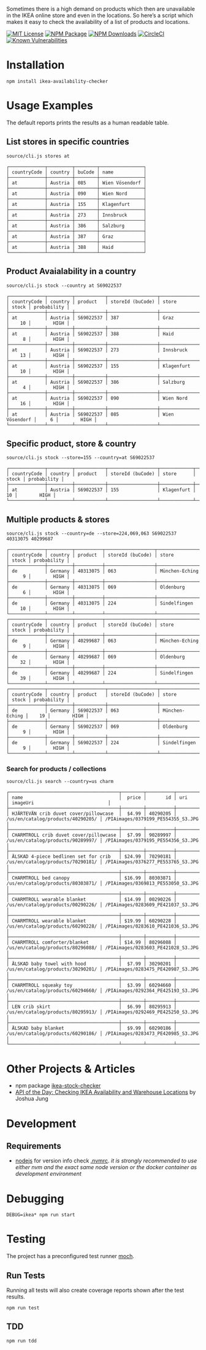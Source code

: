 Sometimes there is a high demand on products which then are unavailable in the IKEA online store and even in the locations. So here’s a script which makes it easy to check the availability of a list of products and locations.

[![MIT License](https://badges.frapsoft.com/os/mit/mit.svg?v=102)](https://github.com/ellerbrock/open-source-badge/)
[![NPM Package](https://badge.fury.io/js/ikea-availability-checker.svg)](https://www.npmjs.com/package/ikea-availability-checker)
[![NPM Downloads](https://img.shields.io/npm/dt/ikea-availability-checker.svg)](https://www.npmjs.com/package/ikea-availability-checker)
[![CircleCI](https://circleci.com/gh/Ephigenia/ikea-availability-checker.svg?style=svg&circle-token=1907356b3e852337a9e5f96d9b99ef1942c4ffa2)](https://circleci.com/gh/Ephigenia/ikea-availability-checker)
[![Known Vulnerabilities](https://snyk.io/test/github/ephigenia/ikea-availability-checker/badge.svg)](https://snyk.io/test/github/ephigenia/ikea-availability-checker)


Installation
================================================================================

    npm install ikea-availability-checker


Usage Examples
================================================================================
The default reports prints the results as a human readable table.

## List stores in specific countries

    source/cli.js stores at

    ┌─────────────┬─────────┬────────┬────────────────┐
    │ countryCode │ country │ buCode │ name           │
    ├─────────────┼─────────┼────────┼────────────────┤
    │ at          │ Austria │ 085    │ Wien Vösendorf │
    ├─────────────┼─────────┼────────┼────────────────┤
    │ at          │ Austria │ 090    │ Wien Nord      │
    ├─────────────┼─────────┼────────┼────────────────┤
    │ at          │ Austria │ 155    │ Klagenfurt     │
    ├─────────────┼─────────┼────────┼────────────────┤
    │ at          │ Austria │ 273    │ Innsbruck      │
    ├─────────────┼─────────┼────────┼────────────────┤
    │ at          │ Austria │ 386    │ Salzburg       │
    ├─────────────┼─────────┼────────┼────────────────┤
    │ at          │ Austria │ 387    │ Graz           │
    ├─────────────┼─────────┼────────┼────────────────┤
    │ at          │ Austria │ 388    │ Haid           │
    └─────────────┴─────────┴────────┴────────────────┘


## Product Avaialability in a country

    source/cli.js stock --country at S69022537

    ┌─────────────┬─────────┬───────────┬──────────────────┬────────────────┬───────┬─────────────┐
    │ countryCode │ country │ product   │ storeId (buCode) │ store          │ stock │ probability │
    ├─────────────┼─────────┼───────────┼──────────────────┼────────────────┼───────┼─────────────┤
    │ at          │ Austria │ S69022537 │ 387              │ Graz           │    10 │        HIGH │
    ├─────────────┼─────────┼───────────┼──────────────────┼────────────────┼───────┼─────────────┤
    │ at          │ Austria │ S69022537 │ 388              │ Haid           │     8 │        HIGH │
    ├─────────────┼─────────┼───────────┼──────────────────┼────────────────┼───────┼─────────────┤
    │ at          │ Austria │ S69022537 │ 273              │ Innsbruck      │    13 │        HIGH │
    ├─────────────┼─────────┼───────────┼──────────────────┼────────────────┼───────┼─────────────┤
    │ at          │ Austria │ S69022537 │ 155              │ Klagenfurt     │    10 │        HIGH │
    ├─────────────┼─────────┼───────────┼──────────────────┼────────────────┼───────┼─────────────┤
    │ at          │ Austria │ S69022537 │ 386              │ Salzburg       │     4 │        HIGH │
    ├─────────────┼─────────┼───────────┼──────────────────┼────────────────┼───────┼─────────────┤
    │ at          │ Austria │ S69022537 │ 090              │ Wien Nord      │    16 │        HIGH │
    ├─────────────┼─────────┼───────────┼──────────────────┼────────────────┼───────┼─────────────┤
    │ at          │ Austria │ S69022537 │ 085              │ Wien Vösendorf │     6 │        HIGH │
    └─────────────┴─────────┴───────────┴──────────────────┴────────────────┴───────┴─────────────┘


## Specific product, store & country

    source/cli.js stock --store=155 --country=at S69022537

    ┌─────────────┬─────────┬───────────┬──────────────────┬────────────┬───────┬─────────────┐
    │ countryCode │ country │ product   │ storeId (buCode) │ store      │ stock │ probability │
    ├─────────────┼─────────┼───────────┼──────────────────┼────────────┼───────┼─────────────┤
    │ at          │ Austria │ S69022537 │ 155              │ Klagenfurt │    10 │        HIGH │
    └─────────────┴─────────┴───────────┴──────────────────┴────────────┴───────┴─────────────┘


## Multiple products & stores

    source/cli.js stock --country=de --store=224,069,063 S69022537 40313075 40299687

    ┌─────────────┬─────────┬──────────┬──────────────────┬────────────────┬───────┬─────────────┐
    │ countryCode │ country │ product  │ storeId (buCode) │ store          │ stock │ probability │
    ├─────────────┼─────────┼──────────┼──────────────────┼────────────────┼───────┼─────────────┤
    │ de          │ Germany │ 40313075 │ 063              │ München-Eching │     9 │        HIGH │
    ├─────────────┼─────────┼──────────┼──────────────────┼────────────────┼───────┼─────────────┤
    │ de          │ Germany │ 40313075 │ 069              │ Oldenburg      │     6 │        HIGH │
    ├─────────────┼─────────┼──────────┼──────────────────┼────────────────┼───────┼─────────────┤
    │ de          │ Germany │ 40313075 │ 224              │ Sindelfingen   │    10 │        HIGH │
    └─────────────┴─────────┴──────────┴──────────────────┴────────────────┴───────┴─────────────┘
    ┌─────────────┬─────────┬──────────┬──────────────────┬────────────────┬───────┬─────────────┐
    │ countryCode │ country │ product  │ storeId (buCode) │ store          │ stock │ probability │
    ├─────────────┼─────────┼──────────┼──────────────────┼────────────────┼───────┼─────────────┤
    │ de          │ Germany │ 40299687 │ 063              │ München-Eching │     9 │        HIGH │
    ├─────────────┼─────────┼──────────┼──────────────────┼────────────────┼───────┼─────────────┤
    │ de          │ Germany │ 40299687 │ 069              │ Oldenburg      │    32 │        HIGH │
    ├─────────────┼─────────┼──────────┼──────────────────┼────────────────┼───────┼─────────────┤
    │ de          │ Germany │ 40299687 │ 224              │ Sindelfingen   │    39 │        HIGH │
    └─────────────┴─────────┴──────────┴──────────────────┴────────────────┴───────┴─────────────┘
    ┌─────────────┬─────────┬───────────┬──────────────────┬────────────────┬───────┬─────────────┐
    │ countryCode │ country │ product   │ storeId (buCode) │ store          │ stock │ probability │
    ├─────────────┼─────────┼───────────┼──────────────────┼────────────────┼───────┼─────────────┤
    │ de          │ Germany │ S69022537 │ 063              │ München-Eching │    19 │        HIGH │
    ├─────────────┼─────────┼───────────┼──────────────────┼────────────────┼───────┼─────────────┤
    │ de          │ Germany │ S69022537 │ 069              │ Oldenburg      │     9 │        HIGH │
    ├─────────────┼─────────┼───────────┼──────────────────┼────────────────┼───────┼─────────────┤
    │ de          │ Germany │ S69022537 │ 224              │ Sindelfingen   │     9 │        HIGH │
    └─────────────┴─────────┴───────────┴──────────────────┴────────────────┴───────┴─────────────┘

### Search for products / collections

    source/cli.js search --country=us charm

    ┌────────────────────────────────────────┬────────┬──────────┬───────────────────────────────────┬────────────────────────────────────┐
    │ name                                   │  price │       id │ uri                               │ imageUri                           │
    ├────────────────────────────────────────┼────────┼──────────┼───────────────────────────────────┼────────────────────────────────────┤
    │ HJÄRTEVÄN crib duvet cover/pillowcase  │  $4.99 │ 40290205 │ /us/en/catalog/products/40290205/ │ /PIAimages/0379199_PE554355_S3.JPG │
    ├────────────────────────────────────────┼────────┼──────────┼───────────────────────────────────┼────────────────────────────────────┤
    │ CHARMTROLL crib duvet cover/pillowcase │  $7.99 │ 90289997 │ /us/en/catalog/products/90289997/ │ /PIAimages/0379195_PE554356_S3.JPG │
    ├────────────────────────────────────────┼────────┼──────────┼───────────────────────────────────┼────────────────────────────────────┤
    │ ÄLSKAD 4-piece bedlinen set for crib   │ $24.99 │ 70290181 │ /us/en/catalog/products/70290181/ │ /PIAimages/0376277_PE553765_S3.JPG │
    ├────────────────────────────────────────┼────────┼──────────┼───────────────────────────────────┼────────────────────────────────────┤
    │ CHARMTROLL bed canopy                  │ $16.99 │ 80303871 │ /us/en/catalog/products/80303871/ │ /PIAimages/0369813_PE553050_S3.JPG │
    ├────────────────────────────────────────┼────────┼──────────┼───────────────────────────────────┼────────────────────────────────────┤
    │ CHARMTROLL wearable blanket            │ $14.99 │ 00290226 │ /us/en/catalog/products/00290226/ │ /PIAimages/0283609_PE421037_S3.JPG │
    ├────────────────────────────────────────┼────────┼──────────┼───────────────────────────────────┼────────────────────────────────────┤
    │ CHARMTROLL wearable blanket            │ $19.99 │ 60290228 │ /us/en/catalog/products/60290228/ │ /PIAimages/0283610_PE421036_S3.JPG │
    ├────────────────────────────────────────┼────────┼──────────┼───────────────────────────────────┼────────────────────────────────────┤
    │ CHARMTROLL comforter/blanket           │ $14.99 │ 80296088 │ /us/en/catalog/products/80296088/ │ /PIAimages/0283603_PE421028_S3.JPG │
    ├────────────────────────────────────────┼────────┼──────────┼───────────────────────────────────┼────────────────────────────────────┤
    │ ÄLSKAD baby towel with hood            │  $7.99 │ 30290201 │ /us/en/catalog/products/30290201/ │ /PIAimages/0283475_PE420987_S3.JPG │
    ├────────────────────────────────────────┼────────┼──────────┼───────────────────────────────────┼────────────────────────────────────┤
    │ CHARMTROLL squeaky toy                 │  $3.99 │ 60294660 │ /us/en/catalog/products/60294660/ │ /PIAimages/0292364_PE425193_S3.JPG │
    ├────────────────────────────────────────┼────────┼──────────┼───────────────────────────────────┼────────────────────────────────────┤
    │ LEN crib skirt                         │  $6.99 │ 80295913 │ /us/en/catalog/products/80295913/ │ /PIAimages/0292469_PE425250_S3.JPG │
    ├────────────────────────────────────────┼────────┼──────────┼───────────────────────────────────┼────────────────────────────────────┤
    │ ÄLSKAD baby blanket                    │  $9.99 │ 60290186 │ /us/en/catalog/products/60290186/ │ /PIAimages/0283473_PE420985_S3.JPG │
    └────────────────────────────────────────┴────────┴──────────┴───────────────────────────────────┴────────────────────────────────────┘


Other Projects & Articles
================================================================================

* npm package [ikea-stock-checker](https://www.npmjs.com/package/ikea-stock-checker)
* [API of the Day: Checking IKEA Availability and Warehouse Locations]( https://medium.com/@JoshuaAJung/api-of-the-day-ikea-availability-checks-8678794a9b52) by Joshua Jung


Development
================================================================================

## Requirements

- [nodejs](https://nodejs.org) for version info check [.nvmrc](./.nvmrc).
*it is strongly recommended to use either nvm and the exact same node version or the docker container as development environment*


Debugging
================================================================================

    DEBUG=ikea* npm run start


Testing
================================================================================

The project has a preconfigured test runner [moch](https://mochajs.org/).

## Run Tests

Running all tests will also create coverage reports shown after the test results.

    npm run test

## TDD

    npm run tdd
